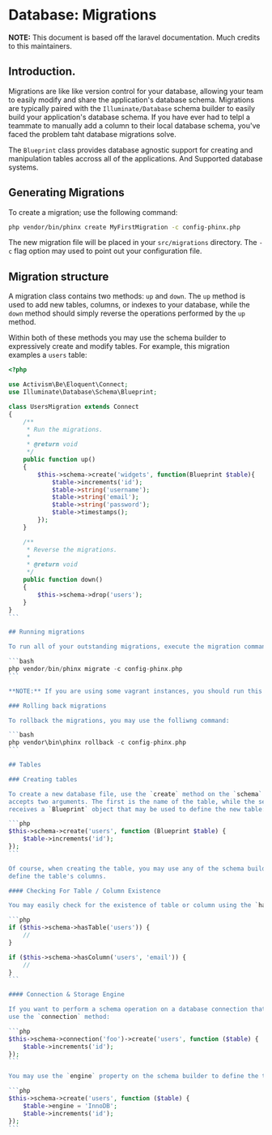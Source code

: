# Database: Migrations

**NOTE:** This document is based off the laravel documentation. Much credits to this maintainers.

## Introduction.

Migrations are like like version control for your database, allowing your team to easily modify
and share the application's database schema. Migrations are typically paired with the `Illuminate/Database`
schema builder to easily build your application's database schema. If you have ever had to telpl a teammate
to manually add a column to their local database schema, you've faced the problem taht database migrations
solve.

The `Blueprint` class provides database agnostic support for creating and manipulation
tables accross all of the applications. And Supported database systems.

## Generating Migrations

To create a migration; use the following command:

```bash
php vendor/bin/phinx create MyFirstMigration -c config-phinx.php
```

The new migration file will be placed in your `src/migrations` directory.
The `-c` flag option may used to point out your configuration file.

## Migration structure

A migration class contains two methods: `up` and `down`. The `up` method is used to add new tables, columns,
or indexes to your database, while the `down` method should simply reverse the operations performed by
the `up` method.

Within both of these methods you may use the schema builder to expressively create and modify tables.
For example, this migration examples a `users` table:

````php
<?php

use Activism\Be\Eloquent\Connect;
use Illuminate\Database\Schema\Blueprint;

class UsersMigration extends Connect
{
    /**
     * Run the migrations.
     *
     * @return void
     */
    public function up()
    {
        $this->schema->create('widgets', function(Blueprint $table){  
            $table->increments('id');
            $table->string('username');
            $table->string('email');
            $table->string('password');
            $table->timestamps();
        });
    }

    /**
     * Reverse the migrations.
     *
     * @return void
     */
    public function down()
    {
        $this->schema->drop('users');
    }
}
```

## Running migrations

To run all of your outstanding migrations, execute the migration command:

```bash
php vendor/bin/phinx migrate -c config-phinx.php
```

**NOTE:** If you are using some vagrant instances, you should run this command form within your virtual machine.

### Rolling back migrations

To rollback the migrations, you may use the folliwng command:

```bash
php vendor\bin\phinx rollback -c config-phinx.php
```

## Tables

### Creating tables

To create a new database file, use the `create` method on the `schema` binding. The `create` method
accepts two arguments. The first is the name of the table, while the second is a `Closure` which
receives a `Blueprint` object that may be used to define the new table:

```php
$this->schema->create('users', function (Blueprint $table) {
    $table->increments('id');
});
```

Of course, when creating the table, you may use any of the schema builder's column methods to
define the table's columns.

#### Checking For Table / Column Existence

You may easily check for the existence of table or column using the `hasTable` and `hasColumn` methods:

```php
if ($this->schema->hasTable('users')) {
    //
}

if ($this->schema->hasColumn('users', 'email')) {
    //
}
```

#### Connection & Storage Engine

If you want to perform a schema operation on a database connection that is not your default connection,
use the `connection` method:

```php
$this->schema->connection('foo')->create('users', function ($table) {
    $table->increments('id');
});
```

You may use the `engine` property on the schema builder to define the table's storage engine:

```php
$this->schema->create('users', function ($table) {
    $table->engine = 'InnoDB';
    $table->increments('id');
});
```
